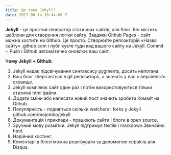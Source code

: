 ```yaml
---
title: Що таке Jekyll?
date: 2017-06-14 10:44:00 Z
---
```

  
**Jekyll** - це простий генератор статичних сайтів, аля блог. Він містить шаблони для створення логіки сайту. Завдяки Github Pages - сайт можна хостити на Github. Це просто. Створюєте репозиторій «Назва сайту» .github.com і публікуєте туди код вашого сайту на Jekyll. Commit + Push і Github автоматично оновлює ваш сайт.  
  
**Чому Jekyll + Github:**  

1. Jekyll надає підсвічування синтаксису pygments, досить непогана.  
2. Ваш блог зберігається в git репозиторії, а значить у вас є версійність сховище.  
3. Jekyll компілює сайт один раз і потім використовуються тільки статичні html файли.  
4. Додати зміни або написати новий пост значить зробити Комміт на Github.  
5. Популярність - подивіться скільки watchers і forks у Jekyll github.com/mojombo/jekyll  
6. Документація і приклади - працюють сайти і блоги в open source.  
7. Зручний мову розмітки. Jekyll підтримує textile і markdown.Звичайно html.  
8. Надійний хостинг.  
9. Коментарі в блозі можна реалізувати за допомогою сервісів аля Disqus.  
